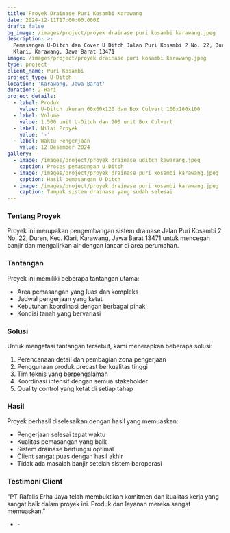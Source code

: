 ```yaml
---
title: Proyek Drainase Puri Kosambi Karawang
date: 2024-12-11T17:00:00.000Z
draft: false
bg_image: /images/project/proyek drainase puri kosambi karawang.jpeg
description: >-
  Pemasangan U-Ditch dan Cover U Ditch Jalan Puri Kosambi 2 No. 22, Duren, Kec.
  Klari, Karawang, Jawa Barat 13471
image: /images/project/proyek drainase puri kosambi karawang.jpeg
type: project
client_name: Puri Kosambi
project_type: U-Ditch
location: 'Karawang, Jawa Barat'
duration: 2 Hari
project_details:
  - label: Produk
    value: U-Ditch ukuran 60x60x120 dan Box Culvert 100x100x100
  - label: Volume
    value: 1.500 unit U-Ditch dan 200 unit Box Culvert
  - label: Nilai Proyek
    value: '-'
  - label: Waktu Pengerjaan
    value: 12 Desember 2024
gallery:
  - image: /images/project/proyek drainase uditch kawarang.jpeg
    caption: Proses pemasangan U-Ditch
  - image: /images/project/proyek drainase puri kosambi karawang.jpeg
    caption: Hasil pemasangan U Ditch
  - image: /images/project/proyek drainase puri kosambi karawang.jpeg
    caption: Tampak sistem drainase yang sudah selesai
---
```


### Tentang Proyek

Proyek ini merupakan pengembangan sistem drainase Jalan Puri Kosambi 2 No. 22, Duren, Kec. Klari, Karawang, Jawa Barat 13471 untuk mencegah banjir dan mengalirkan air dengan lancar di area perumahan.

### Tantangan

Proyek ini memiliki beberapa tantangan utama:

* Area pemasangan yang luas dan kompleks
* Jadwal pengerjaan yang ketat
* Kebutuhan koordinasi dengan berbagai pihak
* Kondisi tanah yang bervariasi

### Solusi

Untuk mengatasi tantangan tersebut, kami menerapkan beberapa solusi:

1. Perencanaan detail dan pembagian zona pengerjaan
2. Penggunaan produk precast berkualitas tinggi
3. Tim teknis yang berpengalaman
4. Koordinasi intensif dengan semua stakeholder
5. Quality control yang ketat di setiap tahap

### Hasil

Proyek berhasil diselesaikan dengan hasil yang memuaskan:

* Pengerjaan selesai tepat waktu
* Kualitas pemasangan yang baik
* Sistem drainase berfungsi optimal
* Client sangat puas dengan hasil akhir
* Tidak ada masalah banjir setelah sistem beroperasi

### Testimoni Client

"PT Rafalis Erha Jaya telah membuktikan komitmen dan kualitas kerja yang sangat baik dalam proyek ini. Produk dan layanan mereka sangat memuaskan."

* \-
